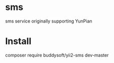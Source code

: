 # sms
sms service originally supporting YunPian

# Install
composer require buddysoft/yii2-sms dev-master
